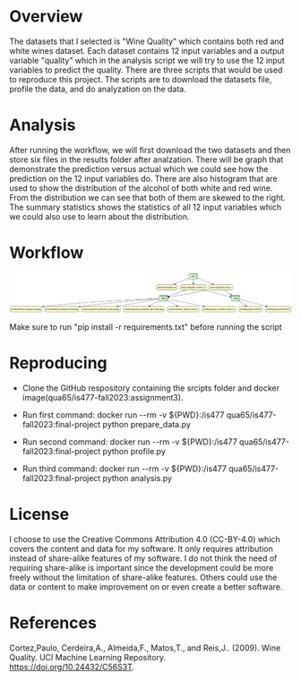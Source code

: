 # Overview

The datasets that I selected is "Wine Quality" which contains both red and white wines dataset. Each dataset contains 12 input variables and a output variable "quality" which in the analysis script we will try to use the 12 input variables to predict the quality. There are three scripts that would be used to reproduce this project. The scripts are to download the datasets file, profile the data, and do analyzation on the data. 

# Analysis

After running the workflow, we will first download the two datasets and then store six files in the results folder after analzation. There will be graph that demonstrate the prediction versus actual which we could see how the prediction on the 12 input variables do. There are also histogram that are used to show the distribution of the alcohol of both white and red wine. From the distribution we can see that both of them are skewed to the right. The summary statistics shows the statistics of all 12 input variables which we could also use to learn about the distribution. 

# Workflow

![Visualization of SnakeFile](graph.png)

Make sure to run "pip install -r requirements.txt" before running the script

# Reproducing

* Clone the GitHub respository containing the srcipts folder and docker image(qua65/is477-fall2023:assignment3). 

* Run first command: docker run --rm -v ${PWD}:/is477 qua65/is477-fall2023:final-project python prepare_data.py 

* Run second command: docker run --rm -v ${PWD}:/is477 qua65/is477-fall2023:final-project python profile.py 

* Run third command: docker run --rm -v ${PWD}:/is477 qua65/is477-fall2023:final-project python analysis.py

# License

I choose to use the Creative Commons Attribution 4.0 (CC-BY-4.0) which covers the content and data for my software. It only requires attribution instead of share-alike features of my software. I do not think the need of requiring share-alike is important since the development could be more freely without the limitation of share-alike features. Others could use the data or content to make improvement on or even create a better software. 

# References

Cortez,Paulo, Cerdeira,A., Almeida,F., Matos,T., and Reis,J.. (2009). Wine Quality. UCI Machine Learning Repository. https://doi.org/10.24432/C56S3T.